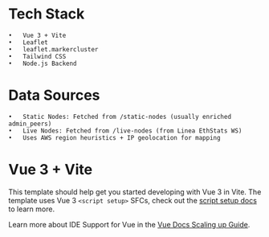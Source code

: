 
# Tech Stack
	•	Vue 3 + Vite
	•	Leaflet
	•	leaflet.markercluster
	•	Tailwind CSS
	•	Node.js Backend

# Data Sources
	•	Static Nodes: Fetched from /static-nodes (usually enriched admin_peers)
	•	Live Nodes: Fetched from /live-nodes (from Linea EthStats WS)
	•	Uses AWS region heuristics + IP geolocation for mapping




# Vue 3 + Vite

This template should help get you started developing with Vue 3 in Vite. The template uses Vue 3 `<script setup>` SFCs, check out the [script setup docs](https://v3.vuejs.org/api/sfc-script-setup.html#sfc-script-setup) to learn more.

Learn more about IDE Support for Vue in the [Vue Docs Scaling up Guide](https://vuejs.org/guide/scaling-up/tooling.html#ide-support).
